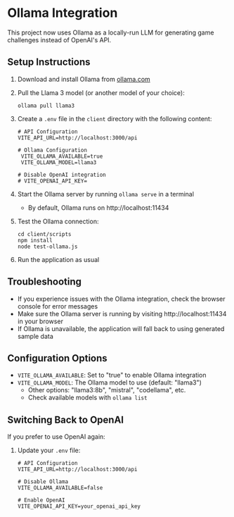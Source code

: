 # Ollama Integration

This project now uses Ollama as a locally-run LLM for generating game challenges instead of OpenAI's API.

## Setup Instructions

1. Download and install Ollama from [ollama.com](https://ollama.com)

2. Pull the Llama 3 model (or another model of your choice):

   ```
   ollama pull llama3
   ```

3. Create a `.env` file in the `client` directory with the following content:

   ```
   # API Configuration
   VITE_API_URL=http://localhost:3000/api

   # Ollama Configuration
    VITE_OLLAMA_AVAILABLE=true
    VITE_OLLAMA_MODEL=llama3

   # Disable OpenAI integration
   # VITE_OPENAI_API_KEY=
   ```

4. Start the Ollama server by running `ollama serve` in a terminal

   - By default, Ollama runs on http://localhost:11434

5. Test the Ollama connection:

   ```
   cd client/scripts
   npm install
   node test-ollama.js
   ```

6. Run the application as usual

## Troubleshooting

- If you experience issues with the Ollama integration, check the browser console for error messages
- Make sure the Ollama server is running by visiting http://localhost:11434 in your browser
- If Ollama is unavailable, the application will fall back to using generated sample data

## Configuration Options

- `VITE_OLLAMA_AVAILABLE`: Set to "true" to enable Ollama integration
- `VITE_OLLAMA_MODEL`: The Ollama model to use (default: "llama3")
  - Other options: "llama3:8b", "mistral", "codellama", etc.
  - Check available models with `ollama list`

## Switching Back to OpenAI

If you prefer to use OpenAI again:

1. Update your `.env` file:

   ```
   # API Configuration
   VITE_API_URL=http://localhost:3000/api

   # Disable Ollama
   VITE_OLLAMA_AVAILABLE=false

   # Enable OpenAI
   VITE_OPENAI_API_KEY=your_openai_api_key
   ```
